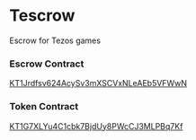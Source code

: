 # Tescrow
Escrow for Tezos games


### Escrow Contract
<a href= "https://smartpy.io/explorer?address=KT1Jrdfsv624AcySv3mXSCVxNLeAEb5VFWwN">KT1Jrdfsv624AcySv3mXSCVxNLeAEb5VFWwN </a>

### Token Contract
<a href= "https://smartpy.io/explorer?address=KT1G7XLYu4C1cbk7BjdUy8PWcCJ3MLPBq7Kf">KT1G7XLYu4C1cbk7BjdUy8PWcCJ3MLPBq7Kf </a>
